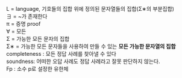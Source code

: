 L = language, 기호들의 집합 위에 정의된 문자열들의 집합(Σ∗의 부분집합) <br/>
∃ = ~가 존재한다<br/>
π = 증명 proof<br/>
∀ = 모든<br/>
Σ = 가능한 모든 문자의 집합<br/>
Σ∗ = 가능한 모든 문자들을 사용하여 만들 수 있는 **모든 가능한 문자열의 집합**<br/>
completeness : 모든 정답 사례를 찾아낼 수 있다<br/>
soundness: 어떠한 오답 사례도 정답 사례라고 잘못 판단하지 않는다.<br/>
Fp : 소수 p로 설정한 유한체 
